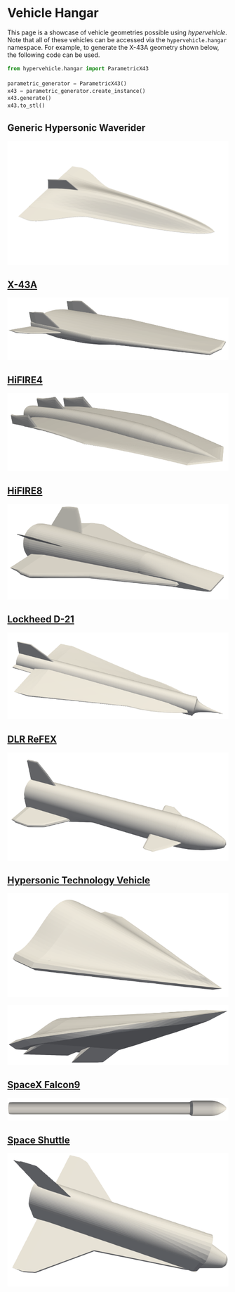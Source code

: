# Vehicle Hangar

This page is a showcase of vehicle geometries possible using *hypervehicle*.
Note that all of these vehicles can be accessed via the `hypervehicle.hangar`
namespace. For example, to generate the X-43A geometry shown below, the following
code can be used.

```python
from hypervehicle.hangar import ParametricX43

parametric_generator = ParametricX43()
x43 = parametric_generator.create_instance()
x43.generate()
x43.to_stl()
```

## Generic Hypersonic Waverider

![Generic Hypersonic Waverider](images/hangar/waverider.png)


## [X-43A](https://en.wikipedia.org/wiki/NASA_X-43)

![X-43A](images/hangar/x43a.png)
<!-- ![X43](images/x43-flipped.gif) -->


## [HiFIRE4](https://www.dst.defence.gov.au/partnership/hifire-program)

![HiFIRE4](images/hangar/hifire4.png)


## [HiFIRE8](https://www.dst.defence.gov.au/partnership/hifire-program)

![HiFIRE8](images/hangar/hifire8.png)


## [Lockheed D-21](https://en.wikipedia.org/wiki/Lockheed_D-21)

![Lockheed D-21](images/hangar/D21.png)


## [DLR ReFEX](https://www.dlr.de/irs/en/desktopdefault.aspx/tabid-15435/#gallery/34117)

![ReFEX](images/hangar/refex.png)


## [Hypersonic Technology Vehicle](https://en.wikipedia.org/wiki/Hypersonic_Technology_Vehicle_2)

![HTV](images/hangar/htv.png)

![HTV Flaps](images/hangar/htv_flaps.png)


## [SpaceX Falcon9](https://www.spacex.com/vehicles/falcon-9/)

![Falcon9](images/hangar/falcon9.png)


## [Space Shuttle](https://en.wikipedia.org/wiki/Space_Shuttle)

![Space Shuttle](images/hangar/shuttle.png)

